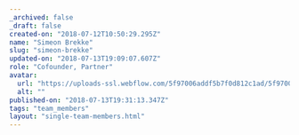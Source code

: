 ```yaml
---
_archived: false
_draft: false
created-on: "2018-07-12T10:50:29.295Z"
name: "Simeon Brekke"
slug: "simeon-brekke"
updated-on: "2018-07-13T19:09:07.607Z"
role: "Cofounder, Partner"
avatar:
  url: "https://uploads-ssl.webflow.com/5f97006addf5b7f0d812c1ad/5f97006addf5b7c83e12c236_2.jpg"
  alt: ""
published-on: "2018-07-13T19:31:13.347Z"
tags: "team_members"
layout: "single-team-members.html"
---
```



